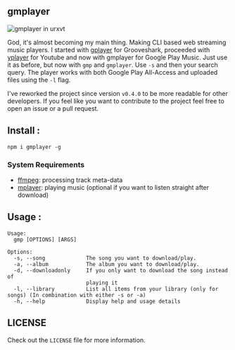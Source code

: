 ## gmplayer

![gmplayer in urxvt](http://i.imgur.com/3jgTt3D.gif)

God, it's almost becoming my main thing. Making CLI based web streaming music players. I started with [gplayer](http://github.com/96aa48/gplayer.git) for Grooveshark, proceeded with [yplayer](http://github.com/96aa48/yplayer.git) for Youtube and now with gmplayer for Google Play Music. Just use it as before, but now with `gmp` and `gmplayer`. Use `-s` and then your search query. The player works with both Google Play All-Access and uploaded files using the `-l` flag.

I've reworked the project since version `v0.4.0` to be more readable for other developers. If you feel like you want to contribute to the project feel free to open an issue or a pull request.

## Install :
```
npm i gmplayer -g
```

### System Requirements
* [ffmpeg]: processing track meta-data
* [mplayer]: playing music (optional if you want to listen straight after download)

## Usage :
```
Usage:
  gmp [OPTIONS] [ARGS]

Options:
  -s, --song             The song you want to download/play.
  -a, --album            The album you want to download/play.
  -d, --downloadonly     If you only want to download the song instead of
                         playing it
  -l, --library          List all items from your library (only for songs) (In combination with either -s or -a)
  -h, --help             Display help and usage details

```

## LICENSE
Check out the `LICENSE` file for more information.

[ffmpeg]: https://ffmpeg.org/
[mplayer]: https://mplayerhq.hu/
